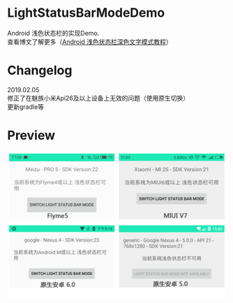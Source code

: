 # LightStatusBarModeDemo
Android 浅色状态栏的实现Demo.  
查看博文了解更多（[Android 浅色状态栏深色文字模式教程](https://www.jianshu.com/p/abd021c22728)）
  
  
# Changelog
2019.02.05  
修正了在魅族小米Api26及以上设备上无效的问题（使用原生切换）  
更新gradle等
  
  
# Preview  
![](/preview.jpg)
